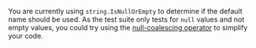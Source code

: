 You are currently using `string.IsNullOrEmpty` to determine if the default name should be used. As the test suite only tests for `null` values and not empty values, you could try using the [null-coalescing operator](https://docs.microsoft.com/en-us/dotnet/csharp/language-reference/operators/null-coalescing-operator) to simplify your code.
